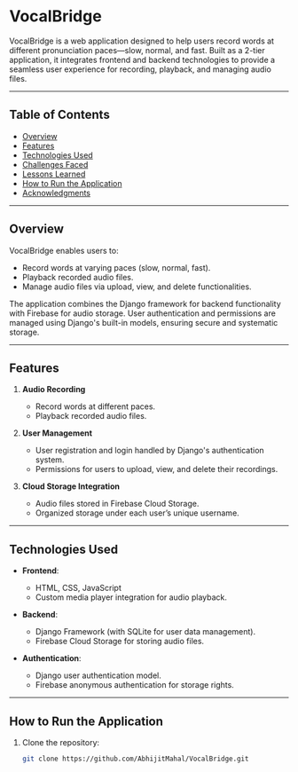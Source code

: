 # VocalBridge

VocalBridge is a web application designed to help users record words at different pronunciation paces—slow, normal, and fast. Built as a 2-tier application, it integrates frontend and backend technologies to provide a seamless user experience for recording, playback, and managing audio files.

---

## Table of Contents

- [Overview](#overview)
- [Features](#features)
- [Technologies Used](#technologies-used)
- [Challenges Faced](#challenges-faced)
- [Lessons Learned](#lessons-learned)
- [How to Run the Application](#how-to-run-the-application)
- [Acknowledgments](#acknowledgments)

---

## Overview

VocalBridge enables users to:
- Record words at varying paces (slow, normal, fast).
- Playback recorded audio files.
- Manage audio files via upload, view, and delete functionalities.

The application combines the Django framework for backend functionality with Firebase for audio storage. User authentication and permissions are managed using Django's built-in models, ensuring secure and systematic storage.

---

## Features

1. **Audio Recording**  
   - Record words at different paces.
   - Playback recorded audio files.

2. **User Management**  
   - User registration and login handled by Django's authentication system.
   - Permissions for users to upload, view, and delete their recordings.

3. **Cloud Storage Integration**  
   - Audio files stored in Firebase Cloud Storage.
   - Organized storage under each user’s unique username.

---

## Technologies Used

- **Frontend**:  
  - HTML, CSS, JavaScript  
  - Custom media player integration for audio playback.

- **Backend**:  
  - Django Framework (with SQLite for user data management).  
  - Firebase Cloud Storage for storing audio files.  

- **Authentication**:  
  - Django user authentication model.
  - Firebase anonymous authentication for storage rights.

---

## How to Run the Application

1. Clone the repository:  
   ```bash
   git clone https://github.com/AbhijitMahal/VocalBridge.git
